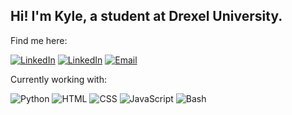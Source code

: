 ## Hi! I'm Kyle, a student at Drexel University.

Find me here:

<a target="_blank" href="https://www.linkedin.com/in/kyle-goetke/"><img class="badge" src="https://img.shields.io/badge/LinkedIn-0077B5?style=for-the-badge&logo=linkedin&logoColor=white" alt="LinkedIn"></a>
<a target="_blank" href="https://kylegoetke.github.io"><img class="badge" src="https://img.shields.io/badge/Website-2A7DDC?style=for-the-badge&logo=github&logoColor=white" alt="LinkedIn"></a>
<a target="_blank" href="mailto:kylegoetke@protonmail.com"><img class="badge" src="https://img.shields.io/badge/Email-D14836?style=for-the-badge&logo=mail.ru&logoColor=white" alt="Email"></a>

Currently working with:

<img class="badge" src="https://img.shields.io/badge/Python-3776AB?style=for-the-badge&logo=python&logoColor=white" alt="Python"> <img class="badge" src="https://img.shields.io/badge/HTML-E34F26?style=for-the-badge&logo=html5&logoColor=white" alt="HTML"> <img class="badge" src="https://img.shields.io/badge/CSS-1572B6?style=for-the-badge&logo=css3&logoColor=white" alt="CSS"> <img class="badge" src="https://img.shields.io/badge/JavaScript-323330?style=for-the-badge&logo=javascript&logoColor=F7DF1E" alt="JavaScript"> <img class="badge" src="https://img.shields.io/badge/Bash-121011?style=for-the-badge&logo=gnu-bash&logoColor=white" alt="Bash">

<!--Go [here](https://github.com/KyleGoetke-APCSA) to see my APCSA projects-->
